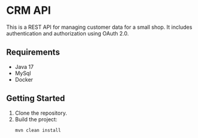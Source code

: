 # CRM API

This is a REST API for managing customer data for a small shop. It includes authentication and authorization using OAuth 2.0.

## Requirements

- Java 17
- MySql
- Docker

## Getting Started

1. Clone the repository.
2. Build the project:
   ```bash
   mvn clean install
